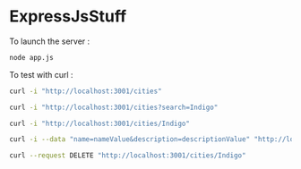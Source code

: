 ExpressJsStuff
==============

To launch the server :

```bash
node app.js
```


To test with curl :

```bash
curl -i "http://localhost:3001/cities"
```

```bash
curl -i "http://localhost:3001/cities?search=Indigo"
```

```bash
curl -i "http://localhost:3001/cities/Indigo"
```

```bash
curl -i --data "name=nameValue&description=descriptionValue" "http://localhost:3001/cities"
```

```bash
curl --request DELETE "http://localhost:3001/cities/Indigo"
```
